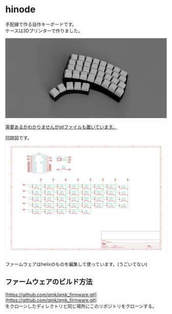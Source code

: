 # hinode

手配線で作る自作キーボードです。  
ケースは3Dプリンターで作りました。

![](hinode.png)

[需要あるかわかりませんがstlファイルも置いています。](./hinode.stl)

回路図です。
![](hinode.svg)

ファームウェアはhelixのものを編集して使っています。(うごいてない)

## ファームウェアのビルド方法

[https://github.com/qmk/qmk_firmware.git](https://github.com/qmk/qmk_firmware.git)  
をクローンしたディレクトリと同じ場所にこのリポジトリをクローンする。



